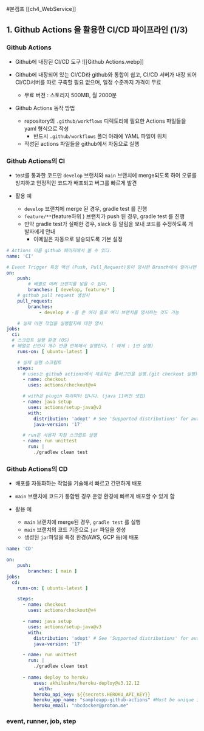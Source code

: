 #본캠프 [[ch4_WebService]]

## 1. Github Actions 을 활용한 CI/CD 파이프라인 (1/3)
### Github Actions
- Github에 내장된 CI/CD 도구
![[Github Actions.webp]]

- Github에 내장되어 있는 CI/CD라 github와 통합이 쉽고, CI/CD 서버가 내장 되어 CI/CD서버를 따로 구축할 필요 없으며, 일정 수준까지 가격이 무료
    - 무료 버전 : 스토리지 500MB, 월 2000분

- Github Actions 동작 방법
    - repository의 `.github/workflows` 디렉토리에 필요한 Actions 파일들을 yaml 형식으로 작성
        - 반드시 `.github/workflows` 폴더 아래에 YAML 파일이 위치
    - 작성된 actions 파일들을 github에서 자동으로 실행


### Github Actions의 CI
- test를 통과한 코드만 `develop` 브랜치와 `main` 브랜치에 merge되도록 하여 오류를 방지하고 안정적인 코드가 배포되고 버그를 빠르게 발견

- 활용 예
    - `develop` 브랜치에 merge 된 경우, gradle test 를 진행
    - `feature/**`(feature하위 ) 브랜치가 push 된 경우, gradle test 를 진행
    - 만약 gradle test가 실패한 경우, slack 등 알림을 보내 코드를 수정하도록 개발자에게 안내
        - 이메일은 자동으로 발송되도록 기본 설정
```yaml
# Actions 이름 github 페이지에서 볼 수 있다.
name: 'CI'

# Event Trigger 특정 액션 (Push, Pull_Request)등이 명시한 Branch에서 일어나면 동작을 수행한다.
on: 
    push:
        # 배열로 여러 브랜치를 넣을 수 있다.
        branches: [ develop, feature/* ]
    # github pull request 생성시
    pull_request:
        branches: 
            - develop # -를 쓴 여러 줄로 여러 브랜치를 명시하는 것도 가능

    # 실제 어떤 작업을 실행할지에 대한 명시
jobs:
  ci:
  # 스크립트 실행 환경 (OS)
  # 배열로 선언시 개수 만큼 반복해서 실행한다. ( 예제 : 1번 실행)
    runs-on: [ ubuntu-latest ] 

    # 실제 실행 스크립트
    steps: 
      # uses는 github actions에서 제공하는 플러그인을 실행.(git checkout 실행)
      - name: checkout
        uses: actions/checkout@v4

      # with은 plugin 파라미터 입니다. (java 11버전 셋업)
      - name: java setup
        uses: actions/setup-java@v2
        with:
          distribution: 'adopt' # See 'Supported distributions' for available options
          java-version: '17'

      # run은 사용자 지정 스크립트 실행
      - name: run unittest
        run: |
          ./gradlew clean test
```


### Github Actions의 CD
- 배포를 자동화하는 작업을 기술해서 빠르고 간편하게 배포
- `main` 브랜치에 코드가 통합된 경우 운영 환경에 빠르게 배포할 수 있게 함

- 활용 예
    - `main` 브랜치에 merge된 경우, `gradle test` 를 실행
	- `main` 브랜치의 코드 기준으로 `jar` 파일을 생성
	- 생성된 `jar`파일을 특정 환경(AWS, GCP 등)에 배포
```yaml
name: 'CD'

on: 
    push:
        branches: [ main ]
jobs:
  cd:
    runs-on: [ ubuntu-latest ] 

    steps: 
      - name: checkout
        uses: actions/checkout@v4

      - name: java setup
        uses: actions/setup-java@v3
        with:
          distribution: 'adopt' # See 'Supported distributions' for available options
          java-version: '17'

      - name: run unittest
        run: |
          ./gradlew clean test
		  
      - name: deploy to heroku
	      uses: akhileshns/heroku-deploy@v3.12.12
		    with:
          heroku_api_key: ${{secrets.HEROKU_API_KEY}}
          heroku_app_name: "sampleapp-github-actions" #Must be unique in Heroku
          heroku_email: "nbcdocker@proton.me"
```


### event, runner, job, step
